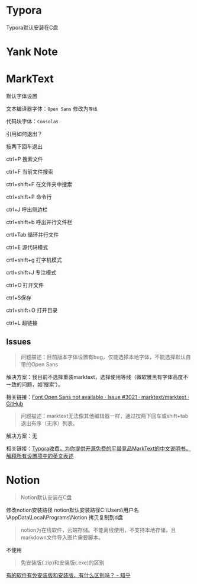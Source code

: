 # Typora

Typora默认安装在C盘 

# Yank Note

# MarkText

默认字体设置

文本编译器字体：`Open Sans`  修改为`等线`

代码块字体：`Consolas`

引用如何退出？

按两下回车退出

ctrl+P  搜索文件

ctrl+F   当前文件搜索

ctrl+shift+F 在文件夹中搜索

ctrl+shift+P 命令行

ctrl+J 呼出侧边栏

ctrl+shift+b 呼出并行文件栏

crtl+Tab 循环并行文件

ctrl+E    源代码模式

crtl+shift+g 打字机模式

crtl+shift+J 专注模式

ctrl+O 打开文件

ctrl+S保存

ctrl+shift+O 打开目录

ctrl+L 超链接

## Issues

> 问题描述：目前版本字体设置有bug，仅能选择本地字体，不能选择默认自带的Open Sans

解决方案：我目前不选择重装marktext，选择使用等线（微软雅黑有字体高度不一致的问题，如’搜索‘）。

相关链接：[Font Open Sans not available · Issue #3021 · marktext/marktext · GitHub](https://github.com/marktext/marktext/issues/3021)

> 问题描述：marktext无法像其他编辑器一样，通过按两下回车或shift+tab退出有序（无序）列表。

解决方案：无

相关链接：[Typora收费，为你提供开源免费的平替竞品MarkText的中文说明书，解释所有设置项中的英文表述](https://zhuanlan.zhihu.com/p/438852089)

# Notion

> Notion默认安装在C盘

修改notion安装路径
notion默认安装路径C:\Users\用户名\AppData\Local\Programs\Notion
拷贝复制到d盘

> notion为在线软件，云端存储。不能离线使用，不支持本地存储，且markdown文件导入图片需要脚本。

不使用

> 免安装版(.zip)和安装版(.exe)的区别

[有的软件有免安装版和安装版，有什么区别吗？ - 知乎](https://www.zhihu.com/question/429923761)
